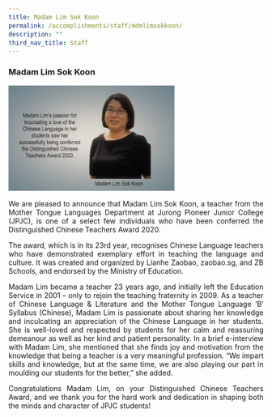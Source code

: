 ```yaml
---
title: Madam Lim Sok Koon
permalink: /accomplishments/staff/mdmlimsokkoon/
description: ""
third_nav_title: Staff
---
```

### **Madam Lim Sok Koon**

<img src="/images/Mdm%20lim%20sok%20koon.jpg" 
     style="width:65%">
		 
<div align=justify>
	
We are pleased to announce that Madam Lim Sok Koon, a teacher from the Mother Tongue Languages Department at Jurong Pioneer Junior College (JPJC), is one of a select few individuals who have been conferred the Distinguished Chinese Teachers Award 2020.

The award, which is in its 23rd year, recognises Chinese Language teachers who have demonstrated exemplary effort in teaching the language and culture. It was created and organized by Lianhe Zaobao, zaobao.sg, and ZB Schools, and endorsed by the Ministry of Education.

Madam Lim became a teacher 23 years ago, and initially left the Education Service in 2001 – only to rejoin the teaching fraternity in 2009. As a teacher of Chinese Language & Literature and the Mother Tongue Language ‘B’ Syllabus (Chinese), Madam Lim is passionate about sharing her knowledge and inculcating an appreciation of the Chinese Language in her students. She is well-loved and respected by students for her calm and reassuring demeanour as well as her kind and patient personality. In a brief e-interview with Madam Lim, she mentioned that she finds joy and motivation from the knowledge that being a teacher is a very meaningful profession. “We impart skills and knowledge, but at the same time, we are also playing our part in moulding our students for the better,” she added.

Congratulations Madam Lim, on your Distinguished Chinese Teachers Award, and we thank you for the hard work and dedication in shaping both the minds and character of JPJC students!
	</div>